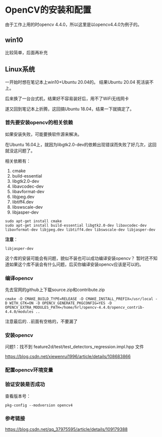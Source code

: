 # OpenCV的安装和配置

由于工作上用的时opencv 4.4.0，所以这里是以opencv4.4.0为例子的。

## win10

比较简单，后面再补充

## Linux系统

一开始时想在笔记本上win10+Ubuntu 20.04的。
结果Ubuntu 20.04 死活装不上。

后来换了一台台式机，结果好不容易装好后，用不了WiFi无线网卡

遂又回到笔记本上折腾，这回搞Ubuntu 18.04，结果一下就搞定了。

### 首先要安装opencv的相关依赖

如果安装失败，可能要换软件源来解决。

在Ubuntu 16.04上，就因为libgtk2.0-dev的依赖出现错误而失败了好几次，这回就没这问题了。

相关依赖有：
1. cmake
2. build-essential
3. libgtk2.0-dev 
4. libavcodec-dev 
5. libavformat-dev 
6. libjpeg.dev 
7. libtiff4.dev 
8. libswscale-dev 
9. libjasper-dev

```
sudo apt-get install cmake
sudo apt-get install build-essential libgtk2.0-dev libavcodec-dev libavformat-dev libjpeg.dev libtiff4.dev libswscale-dev libjasper-dev
```

**注意**：
```
libjasper-dev
```
这个库的安装可能会有问题，貌似不装也可以成功编译安装opencv？
暂时还不知道如果这个库不装会有什么问题，后买你编译安装opencv应该是可以的。

### 编译opencv

先去官网的github上下载source.zip和contribute.zip

```
cmake -D CMAKE_BUILD_TYPE=RELEASE -D CMAKE_INSTALL_PREFIX=/usr/local -D WITH_GTK=ON -D OPENCV_GENERATE_PKGCONFIG=YES -D OPENCV_EXTRA_MODULES_PATH=/home/hrl/opencv-4.4.0/opencv_contrib-4.4.0/modules ..
```
注意最后的```..```前面有空格的，不要漏了

### 安装opencv

问题1：找不到 feature2d/test/test_detectors_regression.impl.hpp 文件

https://blog.csdn.net/xiewenrui1996/article/details/108683866

### 配置opencv环境变量

### 验证安装是否成功

查看版本号：
```
pkg-config --modversion opencv4
```

### 参考链接

https://blog.csdn.net/qq_37975595/article/details/109179388


